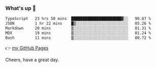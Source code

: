 ### What's up 👋

<!--START_SECTION:waka-->

```txt
TypeScript   23 hrs 50 mins  ██████████████████████▓░░   90.87 %
JSON         1 hr 22 mins    █▒░░░░░░░░░░░░░░░░░░░░░░░   05.26 %
Markdown     20 mins         ▒░░░░░░░░░░░░░░░░░░░░░░░░   01.31 %
MDX          19 mins         ▒░░░░░░░░░░░░░░░░░░░░░░░░   01.24 %
Bash         11 mins         ▒░░░░░░░░░░░░░░░░░░░░░░░░   00.72 %
```

<!--END_SECTION:waka-->

👉 [my GitHub Pages](https://ykzhukian.github.io)

Cheers, have a great day.

